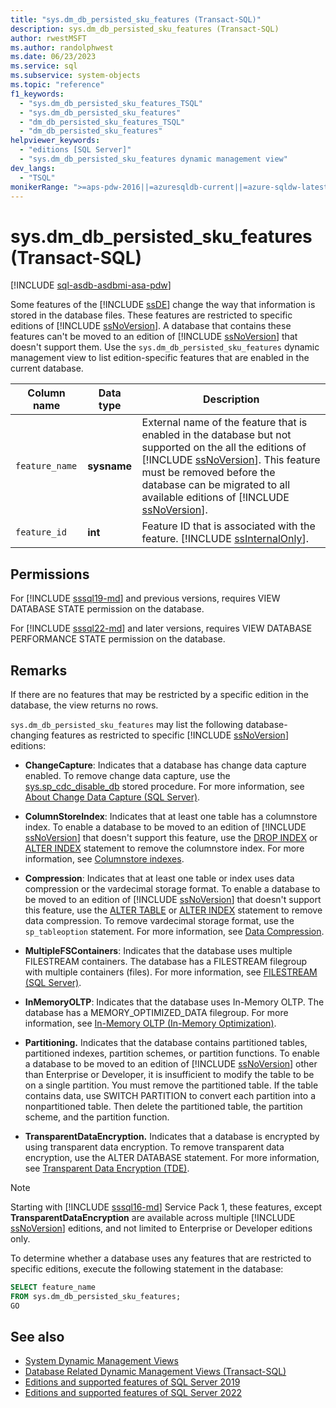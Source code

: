 ```yaml
---
title: "sys.dm_db_persisted_sku_features (Transact-SQL)"
description: sys.dm_db_persisted_sku_features (Transact-SQL)
author: rwestMSFT
ms.author: randolphwest
ms.date: 06/23/2023
ms.service: sql
ms.subservice: system-objects
ms.topic: "reference"
f1_keywords:
  - "sys.dm_db_persisted_sku_features_TSQL"
  - "sys.dm_db_persisted_sku_features"
  - "dm_db_persisted_sku_features_TSQL"
  - "dm_db_persisted_sku_features"
helpviewer_keywords:
  - "editions [SQL Server]"
  - "sys.dm_db_persisted_sku_features dynamic management view"
dev_langs:
  - "TSQL"
monikerRange: ">=aps-pdw-2016||=azuresqldb-current||=azure-sqldw-latest||>=sql-server-2016||>=sql-server-linux-2017||=azuresqldb-mi-current||=fabric"
---
```

# sys.dm_db_persisted_sku_features (Transact-SQL)

[!INCLUDE [sql-asdb-asdbmi-asa-pdw](../../includes/applies-to-version/sql-asdb-asdbmi-asa-pdw.md)]

Some features of the [!INCLUDE [ssDE](../../includes/ssde-md.md)] change the way that information is stored in the database files. These features are restricted to specific editions of [!INCLUDE [ssNoVersion](../../includes/ssnoversion-md.md)]. A database that contains these features can't be moved to an edition of [!INCLUDE [ssNoVersion](../../includes/ssnoversion-md.md)] that doesn't support them. Use the `sys.dm_db_persisted_sku_features` dynamic management view to list edition-specific features that are enabled in the current database.

| Column name | Data type | Description |
| --- | --- | --- |
| `feature_name` | **sysname** | External name of the feature that is enabled in the database but not supported on the all the editions of [!INCLUDE [ssNoVersion](../../includes/ssnoversion-md.md)]. This feature must be removed before the database can be migrated to all available editions of [!INCLUDE [ssNoVersion](../../includes/ssnoversion-md.md)]. |
| `feature_id` | **int** | Feature ID that is associated with the feature. [!INCLUDE [ssInternalOnly](../../includes/ssinternalonly-md.md)]. |

## Permissions

For [!INCLUDE [sssql19-md](../../includes/sssql19-md.md)] and previous versions, requires VIEW DATABASE STATE permission on the database.

For [!INCLUDE [sssql22-md](../../includes/sssql22-md.md)] and later versions, requires VIEW DATABASE PERFORMANCE STATE permission on the database.

## Remarks

If there are no features that may be restricted by a specific edition in the database, the view returns no rows.

`sys.dm_db_persisted_sku_features` may list the following database-changing features as restricted to specific [!INCLUDE [ssNoVersion](../../includes/ssnoversion-md.md)] editions:

- **ChangeCapture**: Indicates that a database has change data capture enabled. To remove change data capture, use the [sys.sp_cdc_disable_db](../../relational-databases/system-stored-procedures/sys-sp-cdc-disable-db-transact-sql.md) stored procedure. For more information, see [About Change Data Capture (SQL Server)](../../relational-databases/track-changes/about-change-data-capture-sql-server.md).

- **ColumnStoreIndex**: Indicates that at least one table has a columnstore index. To enable a database to be moved to an edition of [!INCLUDE [ssNoVersion](../../includes/ssnoversion-md.md)] that doesn't support this feature, use the [DROP INDEX](../../t-sql/statements/drop-index-transact-sql.md) or [ALTER INDEX](../../t-sql/statements/alter-index-transact-sql.md) statement to remove the columnstore index. For more information, see [Columnstore indexes](../../relational-databases/indexes/columnstore-indexes-overview.md).

- **Compression**: Indicates that at least one table or index uses data compression or the vardecimal storage format. To enable a database to be moved to an edition of [!INCLUDE [ssNoVersion](../../includes/ssnoversion-md.md)] that doesn't support this feature, use the [ALTER TABLE](../../t-sql/statements/alter-table-transact-sql.md) or [ALTER INDEX](../../t-sql/statements/alter-index-transact-sql.md) statement to remove data compression. To remove vardecimal storage format, use the `sp_tableoption` statement. For more information, see [Data Compression](../../relational-databases/data-compression/data-compression.md).

- **MultipleFSContainers**: Indicates that the database uses multiple FILESTREAM containers. The database has a FILESTREAM filegroup with multiple containers (files). For more information, see [FILESTREAM (SQL Server)](../../relational-databases/blob/filestream-sql-server.md).

- **InMemoryOLTP**: Indicates that the database uses In-Memory OLTP. The database has a MEMORY_OPTIMIZED_DATA filegroup. For more information, see [In-Memory OLTP (In-Memory Optimization)](../in-memory-oltp/overview-and-usage-scenarios.md).

- **Partitioning.** Indicates that the database contains partitioned tables, partitioned indexes, partition schemes, or partition functions. To enable a database to be moved to an edition of [!INCLUDE [ssNoVersion](../../includes/ssnoversion-md.md)] other than Enterprise or Developer, it is insufficient to modify the table to be on a single partition. You must remove the partitioned table. If the table contains data, use SWITCH PARTITION to convert each partition into a nonpartitioned table. Then delete the partitioned table, the partition scheme, and the partition function.

- **TransparentDataEncryption.** Indicates that a database is encrypted by using transparent data encryption. To remove transparent data encryption, use the ALTER DATABASE statement. For more information, see [Transparent Data Encryption (TDE)](../../relational-databases/security/encryption/transparent-data-encryption.md).

> [!NOTE]  
> Starting with [!INCLUDE [sssql16-md](../../includes/sssql16-md.md)] Service Pack 1, these features, except **TransparentDataEncryption** are available across multiple [!INCLUDE [ssNoVersion](../../includes/ssnoversion-md.md)] editions, and not limited to Enterprise or Developer editions only.

To determine whether a database uses any features that are restricted to specific editions, execute the following statement in the database:

```sql
SELECT feature_name
FROM sys.dm_db_persisted_sku_features;
GO
```

## See also

- [System Dynamic Management Views](system-dynamic-management-views.md)
- [Database Related Dynamic Management Views (Transact-SQL)](database-related-dynamic-management-views-transact-sql.md)
- [Editions and supported features of SQL Server 2019](../../sql-server/editions-and-components-of-sql-server-2019.md)
- [Editions and supported features of SQL Server 2022](../../sql-server/editions-and-components-of-sql-server-2022.md)